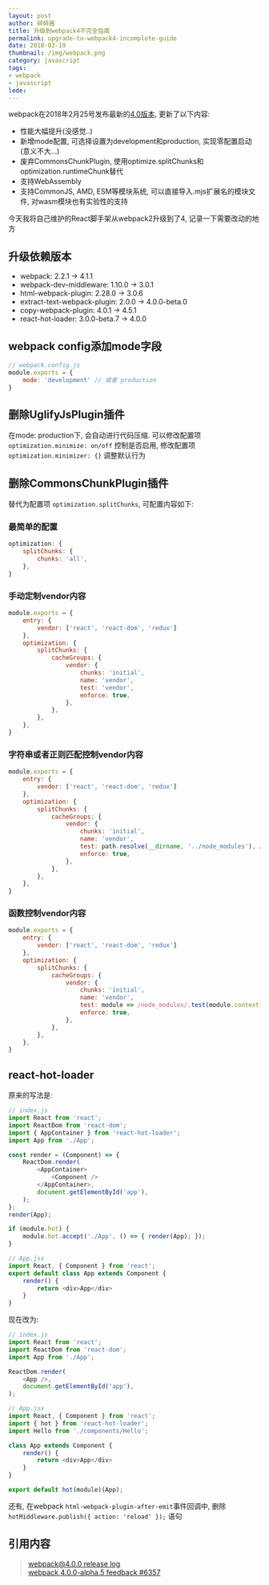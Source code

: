 ```yaml
---
layout: post
author: 碎碎酱
title: 升级到webpack4不完全指南
permalink: upgrade-to-webpack4-incomplete-guide
date: 2018-03-19
thumbnail: /img/webpack.png
category: javascript
tags:
- webpack
- javascript
lede: 
---
```


webpack在2018年2月25号发布最新的[4.0版本](https://github.com/webpack/webpack/releases/tag/v4.0.0), 更新了以下内容:

* 性能大幅提升(没感觉..)
* 新增mode配置, 可选择设置为development和production, 实现零配置启动(意义不大...)
* 废弃CommonsChunkPlugin, 使用optimize.splitChunks和optimization.runtimeChunk替代
* 支持WebAssembly
* 支持CommonJS, AMD, ESM等模块系统, 可以直接导入.mjs扩展名的模块文件, 对wasm模块也有实验性的支持

今天我将自己维护的React脚手架从webpack2升级到了4, 记录一下需要改动的地方

## 升级依赖版本

* webpack: 2.2.1 -> 4.1.1
* webpack-dev-middleware: 1.10.0 -> 3.0.1
* html-webpack-plugin: 2.28.0 -> 3.0.6
* extract-text-webpack-plugin: 2.0.0 -> 4.0.0-beta.0
* copy-webpack-plugin: 4.0.1 -> 4.5.1
* react-hot-loader: 3.0.0-beta.7 -> 4.0.0

## webpack config添加mode字段

```js
// webpack.config.js
module.exports = {
    mode: 'development' // 或者 production
}
```

## 删除UglifyJsPlugin插件

在mode: production下, 会自动进行代码压缩. 可以修改配置项 `optimization.minimize: on/off` 控制是否启用, 修改配置项 `optimization.minimizer: {}` 调整默认行为

## 删除CommonsChunkPlugin插件

替代为配置项 `optimization.splitChunks`, 可配置内容如下:

### 最简单的配置
```js
optimization: {
    splitChunks: {
        chunks: 'all',
    },
}
```

### 手动定制vendor内容
```js
module.exports = {
    entry: {
        vendor: ['react', 'react-dom', 'redux']
    },
    optimization: {
        splitChunks: {
            cacheGroups: {
                vendor: {
                    chunks: 'initial',
                    name: 'vendor',
                    test: 'vendor',
                    enforce: true,
                },
            },
        },
    },
}
```

### 字符串或者正则匹配控制vendor内容
```js
module.exports = {
    entry: {
        vendor: ['react', 'react-dom', 'redux']
    },
    optimization: {
        splitChunks: {
            cacheGroups: {
                vendor: {
                    chunks: 'initial',
                    name: 'vendor',
                    test: path.resolve(__dirname, '../node_modules'), // 或者 test: /node_modules/
                    enforce: true,
                },
            },
        },
    },
}
```

### 函数控制vendor内容
```js
module.exports = {
    entry: {
        vendor: ['react', 'react-dom', 'redux']
    },
    optimization: {
        splitChunks: {
            cacheGroups: {
                vendor: {
                    chunks: 'initial',
                    name: 'vendor',
                    test: module => /node_modules/.test(module.context),
                    enforce: true,
                },
            },
        },
    },
}
```

## react-hot-loader

原来的写法是:
```js
// index.js
import React from 'react';
import ReactDom from 'react-dom';
import { AppContainer } from 'react-hot-loader';
import App from './App';

const render = (Component) => {
    ReactDom.render(
        <AppContainer>
            <Component />
        </AppContainer>,
        document.getElementById('app'),
    );
};
render(App);

if (module.hot) {
    module.hot.accept('./App', () => { render(App); });
}

// App.jsx
import React, { Component } from 'react';
export default class App extends Component {
    render() {
        return <div>App</div>
    }
}
```

现在改为:
```js
// index.js
import React from 'react';
import ReactDom from 'react-dom';
import App from './App';

ReactDom.render(
    <App />,
    document.getElementById('app'),
);

// App.jsx
import React, { Component } from 'react';
import { hot } from 'react-hot-loader';
import Hello from './components/Hello';

class App extends Component {
    render() {
        return <div>App</div>
    }
}

export default hot(module)(App);
```

还有, 在webpack `html-webpack-plugin-after-emit`事件回调中, 删除 `hotMiddleware.publish({ action: 'reload' });` 语句

## 引用内容  

> [webpack@4.0.0 release log](https://github.com/webpack/webpack/releases/tag/v4.0.0)  
> [webpack 4.0.0-alpha.5 feedback #6357](https://github.com/webpack/webpack/issues/6357)